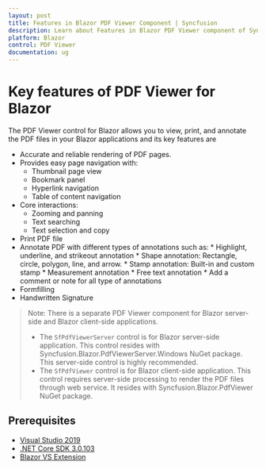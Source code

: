 ```yaml
---
layout: post
title: Features in Blazor PDF Viewer Component | Syncfusion 
description: Learn about Features in Blazor PDF Viewer component of Syncfusion, and more details.
platform: Blazor
control: PDF Viewer
documentation: ug
---
```


# Key features of PDF Viewer for Blazor

The PDF Viewer control for Blazor allows you to view, print, and annotate the PDF files in your Blazor applications and its key features are
* Accurate and reliable rendering of PDF pages.
* Provides easy page navigation with:
    * Thumbnail page view
    * Bookmark panel
    * Hyperlink navigation
    * Table of content navigation
* Core interactions:
    * Zooming and panning
    * Text searching
    * Text selection and copy
* Print PDF file
* Annotate PDF with different types of annotations such as:
      * Highlight, underline, and strikeout annotation
      * Shape annotation: Rectangle, circle, polygon, line, and arrow.
      * Stamp annotation: Built-in and custom stamp
      * Measurement annotation
      * Free text annotation
      * Add a comment or note for all type of annotations
* Formfilling
* Handwritten Signature

>Note: There is a separate PDF Viewer component for Blazor server-side and Blazor client-side applications.
>* The `SfPdfViewerServer` control is for Blazor server-side application. This control resides with Syncfusion.Blazor.PdfViewerServer.Windows NuGet package. This server-side control is highly recommended.
>* The `SfPdfViewer` control is for Blazor client-side application. This control requires server-side processing to render the PDF files through web service. It resides with Syncfusion.Blazor.PdfViewer NuGet package.

## Prerequisites

* [Visual Studio 2019](https://visualstudio.microsoft.com/vs/)
* [.NET Core SDK 3.0.103](https://dotnet.microsoft.com/download/dotnet-core/3.0)
* [Blazor VS Extension](https://marketplace.visualstudio.com/items?itemName=aspnet.blazor)
